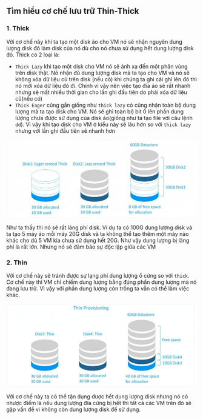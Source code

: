 ## Tìm hiểu cơ chế lưu trữ Thin-Thick

### 1. Thick
Với cơ chế này khi ta tạo một disk ảo cho VM nó sẽ nhận nguyên dung lượng disk đó làm disk của nó dù cho nó chưa sử dụng hết dung lượng disk đó. Thick có 2 loại là:
 * `Thick Lazy` khi tạo một disk cho VM nó sẽ ánh xạ đến một phân vùng trên disk thật. Nó nhận đủ dung lượng disk mà ta tạo cho VM và nó sẽ không xóa dữ liệu cũ trên disk (nếu có) khi chúng ta ghi cái ghì lên đó thì nó mới xóa dữ liệu đó đi. Chính vì vậy nên việc tạo đĩa ảo sẽ rất nhanh nhưng sẽ mất nhiều thời gian cho lần ghi đầu tiên do phải xóa dữ liệu cũ(nếu có)
 * `Thick Eager` cũng gần giống như `thick lazy` có cũng nhận toàn bộ dung lượng mà ta tạo disk cho VM. Nó sẽ ghi toàn bộ bit 0 lên phần dung lượng chưa được sử dụng của disk ảo(giống như ta tạo file với câu lệnh `dd`). Vì vậy khi tạo disk cho VM ở kiểu này sẽ lâu hơn so với `thick lazy` nhưng với lần ghi đầu tiên sẽ nhanh hơn

![](https://github.com/niemdinhtrong/NIEMDT/blob/master/KVM/images/thick1.png)

Như ta thấy thì nó sẽ rất lãng phí disk. Ví dụ ta có 100G dung lượng disk và ta tạo 5 máy ảo mỗi máy 20G disk và ta không thể tạo thêm một máy nào khác cho dù 5 VM kia chưa sử dụng hết 20G. Như vậy dung lượng bị lãng phí là rất lớn. Nhưng nó sẽ đảm bảo sự độc lập giữa các VM
### 2. Thin
Với cơ chế này sẽ tránh được sự lạng phí dung lượng ổ cứng so với `thick`. Cơ chế này thì VM chỉ chiếm dung lượng bằng đúng phần dung lượng mà nó đang lưu trữ. Vì vậy với phần dung lượng còn trống ta vẫn có thể làm việc khác.

![](https://github.com/niemdinhtrong/NIEMDT/blob/master/KVM/images/thin1.png)

Với cơ chế này ta có thể tận dụng được hết dung lượng disk nhưng nó có nhược điểm là nếu dung lượng đĩa cứng bị hết thì tất cả các VM trên đó sẽ gặp vấn đề vì không còn dung lượng disk để sử dụng.